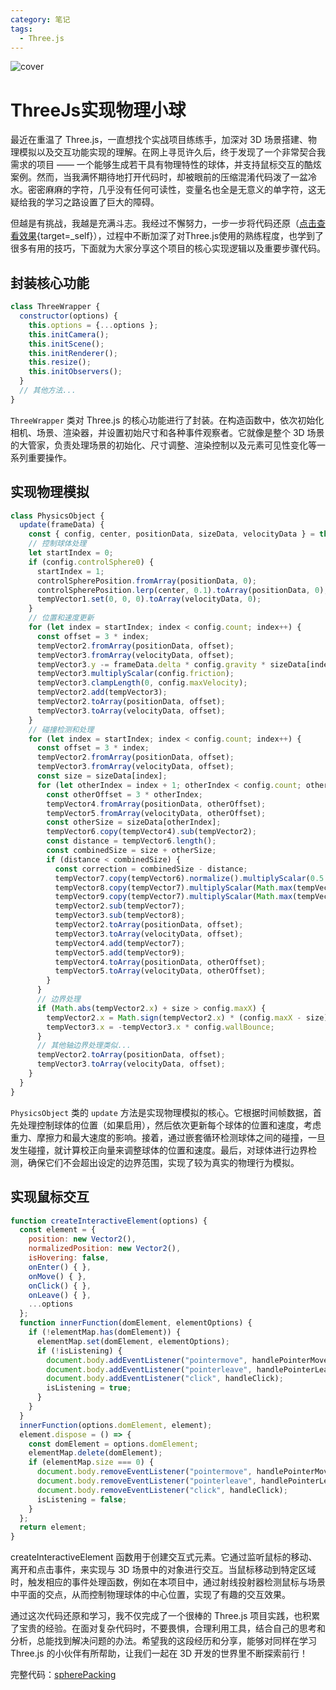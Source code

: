 ```yaml
---
category: 笔记
tags:
  - Three.js
---
```

<script setup>
import Read from "@components/Read.vue";
</script>

<ClientOnly>
  <read></read>
</ClientOnly>

![cover](https://file.lsj97.com/imgs/2025_05/ThreeJs实现物理小球.png)

# ThreeJs实现物理小球

最近在重温了 Three.js，一直想找个实战项目练练手，加深对 3D 场景搭建、物理模拟以及交互功能实现的理解。在网上寻觅许久后，终于发现了一个非常契合我需求的项目 —— 一个能够生成若干具有物理特性的球体，并支持鼠标交互的酷炫案例。然而，当我满怀期待地打开代码时，却被眼前的压缩混淆代码泼了一盆冷水。密密麻麻的字符，几乎没有任何可读性，变量名也全是无意义的单字符，这无疑给我的学习之路设置了巨大的障碍。

但越是有挑战，我越是充满斗志。我经过不懈努力，一步一步将代码还原（[点击查看效果](/demos?item=spherePacking){target=_self}），过程中不断加深了对Three.js使用的熟练程度，也学到了很多有用的技巧，下面就为大家分享这个项目的核心实现逻辑以及重要步骤代码。

## 封装核心功能
```javascript
class ThreeWrapper {
  constructor(options) {
    this.options = {...options };
    this.initCamera();
    this.initScene();
    this.initRenderer();
    this.resize();
    this.initObservers();
  }
  // 其他方法...
}
```
`ThreeWrapper` 类对 Three.js 的核心功能进行了封装。在构造函数中，依次初始化相机、场景、渲染器，并设置初始尺寸和各种事件观察者。它就像是整个 3D 场景的大管家，负责处理场景的初始化、尺寸调整、渲染控制以及元素可见性变化等一系列重要操作。

## 实现物理模拟
```javascript
class PhysicsObject {
  update(frameData) {
    const { config, center, positionData, sizeData, velocityData } = this;
    // 控制球体处理
    let startIndex = 0;
    if (config.controlSphere0) {
      startIndex = 1;
      controlSpherePosition.fromArray(positionData, 0);
      controlSpherePosition.lerp(center, 0.1).toArray(positionData, 0);
      tempVector1.set(0, 0, 0).toArray(velocityData, 0);
    }
    // 位置和速度更新
    for (let index = startIndex; index < config.count; index++) {
      const offset = 3 * index;
      tempVector2.fromArray(positionData, offset);
      tempVector3.fromArray(velocityData, offset);
      tempVector3.y -= frameData.delta * config.gravity * sizeData[index];
      tempVector3.multiplyScalar(config.friction);
      tempVector3.clampLength(0, config.maxVelocity);
      tempVector2.add(tempVector3);
      tempVector2.toArray(positionData, offset);
      tempVector3.toArray(velocityData, offset);
    }
    // 碰撞检测和处理
    for (let index = startIndex; index < config.count; index++) {
      const offset = 3 * index;
      tempVector2.fromArray(positionData, offset);
      tempVector3.fromArray(velocityData, offset);
      const size = sizeData[index];
      for (let otherIndex = index + 1; otherIndex < config.count; otherIndex++) {
        const otherOffset = 3 * otherIndex;
        tempVector4.fromArray(positionData, otherOffset);
        tempVector5.fromArray(velocityData, otherOffset);
        const otherSize = sizeData[otherIndex];
        tempVector6.copy(tempVector4).sub(tempVector2);
        const distance = tempVector6.length();
        const combinedSize = size + otherSize;
        if (distance < combinedSize) {
          const correction = combinedSize - distance;
          tempVector7.copy(tempVector6).normalize().multiplyScalar(0.5 * correction);
          tempVector8.copy(tempVector7).multiplyScalar(Math.max(tempVector3.length(), 1));
          tempVector9.copy(tempVector7).multiplyScalar(Math.max(tempVector5.length(), 1));
          tempVector2.sub(tempVector7);
          tempVector3.sub(tempVector8);
          tempVector2.toArray(positionData, offset);
          tempVector3.toArray(velocityData, offset);
          tempVector4.add(tempVector7);
          tempVector5.add(tempVector9);
          tempVector4.toArray(positionData, otherOffset);
          tempVector5.toArray(velocityData, otherOffset);
        }
      }
      // 边界处理
      if (Math.abs(tempVector2.x) + size > config.maxX) {
        tempVector2.x = Math.sign(tempVector2.x) * (config.maxX - size);
        tempVector3.x = -tempVector3.x * config.wallBounce;
      }
      // 其他轴边界处理类似...
      tempVector2.toArray(positionData, offset);
      tempVector3.toArray(velocityData, offset);
    }
  }
}
```

`PhysicsObject` 类的 `update` 方法是实现物理模拟的核心。它根据时间帧数据，首先处理控制球体的位置（如果启用），然后依次更新每个球体的位置和速度，考虑重力、摩擦力和最大速度的影响。接着，通过嵌套循环检测球体之间的碰撞，一旦发生碰撞，就计算校正向量来调整球体的位置和速度。最后，对球体进行边界检测，确保它们不会超出设定的边界范围，实现了较为真实的物理行为模拟。

## 实现鼠标交互
```javascript
function createInteractiveElement(options) {
  const element = {
    position: new Vector2(),
    normalizedPosition: new Vector2(),
    isHovering: false,
    onEnter() { },
    onMove() { },
    onClick() { },
    onLeave() { },
    ...options
  };
  function innerFunction(domElement, elementOptions) {
    if (!elementMap.has(domElement)) {
      elementMap.set(domElement, elementOptions);
      if (!isListening) {
        document.body.addEventListener("pointermove", handlePointerMove);
        document.body.addEventListener("pointerleave", handlePointerLeave);
        document.body.addEventListener("click", handleClick);
        isListening = true;
      }
    }
  }
  innerFunction(options.domElement, element);
  element.dispose = () => {
    const domElement = options.domElement;
    elementMap.delete(domElement);
    if (elementMap.size === 0) {
      document.body.removeEventListener("pointermove", handlePointerMove);
      document.body.removeEventListener("pointerleave", handlePointerLeave);
      document.body.removeEventListener("click", handleClick);
      isListening = false;
    }
  };
  return element;
}
```
createInteractiveElement 函数用于创建交互式元素。它通过监听鼠标的移动、离开和点击事件，来实现与 3D 场景中的对象进行交互。当鼠标移动到特定区域时，触发相应的事件处理函数，例如在本项目中，通过射线投射器检测鼠标与场景中平面的交点，从而控制物理球体的中心位置，实现了有趣的交互效果。


通过这次代码还原和学习，我不仅完成了一个很棒的 Three.js 项目实践，也积累了宝贵的经验。在面对复杂代码时，不要畏惧，合理利用工具，结合自己的思考和分析，总能找到解决问题的办法。希望我的这段经历和分享，能够对同样在学习 Three.js 的小伙伴有所帮助，让我们一起在 3D 开发的世界里不断探索前行！

完整代码：[spherePacking](https://gitee.com/lsj97/blog-demos/blob/master/src/views/spherePacking/index.vue)
